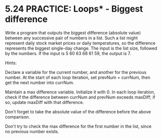 # 5.24 PRACTICE: Loops* - Biggest difference
Write a program that outputs the biggest difference (absolute value) between any successive pair of numbers in a list. Such a list might represent daily stock market prices or daily temperatures, so the difference represents the biggest single-day change. The input is the list size, followed by the numbers. If the input is 5 60 63 68 61 59, the output is 7.

Hints:

Declare a variable for the current number, and another for the previous number. At the start of each loop iteration, set prevNum = currNum, then get the next number into currNum.

Maintain a max difference variable. Initialize it with 0. In each loop iteration, check if the difference between currNum and prevNum exceeds maxDiff; if so, update maxDiff with that difference.

Don't forget to take the absolute value of the difference before the above comparison.

Don't try to check the max difference for the first number in the list, since no previous number exists.